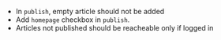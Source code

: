 
- In `publish`, empty article should not be added
- Add `homepage` checkbox in `publish`.
- Articles not published should be reacheable only if logged in
